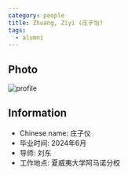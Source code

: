 ```yaml
---
category: people
title: Zhuang, Ziyi (庄子怡)
tags:
  - alumni
---
```


## Photo

![profile](https://github.com/user-attachments/assets/76fa5adf-b36e-44ac-9c24-9a7cdbddb56c)

## Information

- Chinese name: 庄子仪
- 毕业时间: 2024年6月
- 导师: 刘东
- 工作地点: 夏威夷大学阿马诺分校
